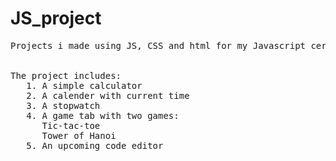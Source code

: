 # JS_project
<pre>
Projects i made using JS, CSS and html for my Javascript certification at A2Z IT hub</br></br>
The project includes:
   1. A simple calculator
   2. A calender with current time
   3. A stopwatch
   4. A game tab with two games:
      Tic-tac-toe
      Tower of Hanoi
   5. An upcoming code editor
</pre>
